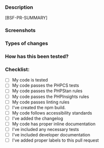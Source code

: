 ### Description

<!-- Please describe what you have changed or added -->
[BSF-PR-SUMMARY]

### Screenshots

<!-- if applicable -->

### Types of changes

<!-- What types of changes does your code introduce?  -->
<!-- Bug fix (non-breaking change which fixes an issue) -->
<!-- New feature (non-breaking change which adds functionality) -->
<!-- Breaking change -->

### How has this been tested?

<!-- Please describe in detail how you tested your changes. -->

### Checklist:

-   [ ] My code is tested
-   [ ] My code passes the PHPCS tests
-   [ ] My code passes the PHPStan rules
-   [ ] My code passes the PHPInsights rules
-   [ ] My code passes linting rules
-   [ ] I've created the npm build.
-   [ ] My code follows accessibility standards <!-- Guidelines: https://make.wordpress.org/core/handbook/best-practices/coding-standards/accessibility-coding-standards/ -->
-   [ ] I've added the changelog
-   [ ] My code has proper inline documentation <!-- Guidelines: https://make.wordpress.org/core/handbook/best-practices/inline-documentation-standards/javascript/ -->
-   [ ] I've included any necessary tests <!-- if applicable -->
-   [ ] I've included developer documentation <!-- if applicable -->
-   [ ] I've added proper labels to this pull request <!-- if applicable -->
